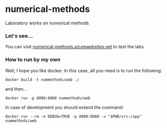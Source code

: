 # numerical-methods
Laboratory works on numerical methods

### Let's see...

You can visit [numerical-methods.azurewebsites.net](https://numerical-methods.azurewebsites.net) to test the labs. 

### How to run by my own

Well, I hope you like docker. In this case, all you need is to run the following:

```
docker build -t nummethods/web ./ 
```
and then...
```
docker run -p 8080:8080 nummethods/web
```
In case of development you should extend the command:

```
docker run --rm -e DEBUG=TRUE -p 8080:8080 -v "$PWD/src:/app" nummethods/web 
```





